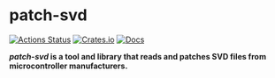 # patch-svd

[![Actions Status](https://github.com/VilNeo/patch-svd/workflows/Test/badge.svg)](https://github.com/VilNeo/patch-svd/actions)
[![Crates.io](https://img.shields.io/crates/v/patch-svd.svg)](https://crates.io/crates/patch-svd)
[![Docs](https://docs.rs/patch-svd/badge.svg)](https://docs.rs/crate/patch-svd/)

***patch-svd* is a tool and library that reads and patches SVD files from microcontroller manufacturers.**
